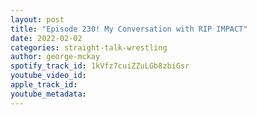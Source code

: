 ```yaml
---
layout: post
title: "Episode 230! My Conversation with RIP IMPACT"
date: 2022-02-02
categories: straight-talk-wrestling
author: george-mckay
spotify_track_id: 1kVfz7cuiZZuLGb8zbiGsr
youtube_video_id: 
apple_track_id: 
youtube_metadata: 
---
```

